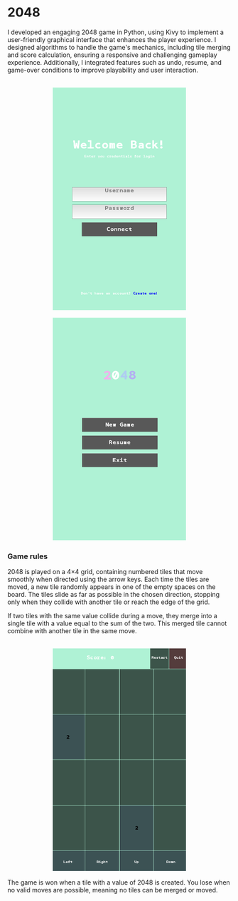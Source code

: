 <h1>
    2048
</h1>
I developed an engaging 2048 game in Python, using Kivy to implement a user-friendly graphical interface that enhances the player experience. I designed algorithms to handle the game's mechanics, including tile merging and score calculation, ensuring a responsive and challenging gameplay experience. Additionally, I integrated features such as undo, resume, and game-over conditions to improve playability and user interaction.
<br> </br>
<p align="center">
    <img width="300" height="500" src="https://github.com/andreeaa-10/2048-python/blob/main/pictures/img.png">
</p>

<p align="center">
    <img width="300" height="500" src="https://github.com/andreeaa-10/2048-python/blob/main/pictures/img_1.png">
</p>

<h3>
    Game rules
</h3>
2048 is played on a 4×4 grid, containing numbered tiles that move smoothly when directed using the arrow keys. Each time the tiles are moved, a new tile randomly appears in one of the empty spaces on the board. The tiles slide as far as possible in the chosen direction, stopping only when they collide with another tile or reach the edge of the grid.

If two tiles with the same value collide during a move, they merge into a single tile with a value equal to the sum of the two. This merged tile cannot combine with another tile in the same move.
<br> </br>
<p align="center">
    <img width="300" height="500" src="https://github.com/andreeaa-10/2048-python/blob/main/pictures/img_2.png">
</p>

The game is won when a tile with a value of 2048 is created. You lose when no valid moves are possible, meaning no tiles can be merged or moved.
